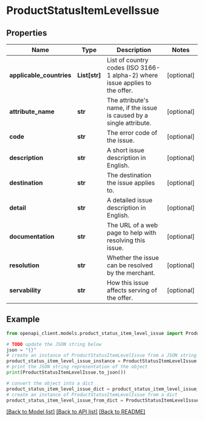 # ProductStatusItemLevelIssue


## Properties

Name | Type | Description | Notes
------------ | ------------- | ------------- | -------------
**applicable_countries** | **List[str]** | List of country codes (ISO 3166-1 alpha-2) where issue applies to the offer. | [optional] 
**attribute_name** | **str** | The attribute&#39;s name, if the issue is caused by a single attribute. | [optional] 
**code** | **str** | The error code of the issue. | [optional] 
**description** | **str** | A short issue description in English. | [optional] 
**destination** | **str** | The destination the issue applies to. | [optional] 
**detail** | **str** | A detailed issue description in English. | [optional] 
**documentation** | **str** | The URL of a web page to help with resolving this issue. | [optional] 
**resolution** | **str** | Whether the issue can be resolved by the merchant. | [optional] 
**servability** | **str** | How this issue affects serving of the offer. | [optional] 

## Example

```python
from openapi_client.models.product_status_item_level_issue import ProductStatusItemLevelIssue

# TODO update the JSON string below
json = "{}"
# create an instance of ProductStatusItemLevelIssue from a JSON string
product_status_item_level_issue_instance = ProductStatusItemLevelIssue.from_json(json)
# print the JSON string representation of the object
print(ProductStatusItemLevelIssue.to_json())

# convert the object into a dict
product_status_item_level_issue_dict = product_status_item_level_issue_instance.to_dict()
# create an instance of ProductStatusItemLevelIssue from a dict
product_status_item_level_issue_from_dict = ProductStatusItemLevelIssue.from_dict(product_status_item_level_issue_dict)
```
[[Back to Model list]](../README.md#documentation-for-models) [[Back to API list]](../README.md#documentation-for-api-endpoints) [[Back to README]](../README.md)


